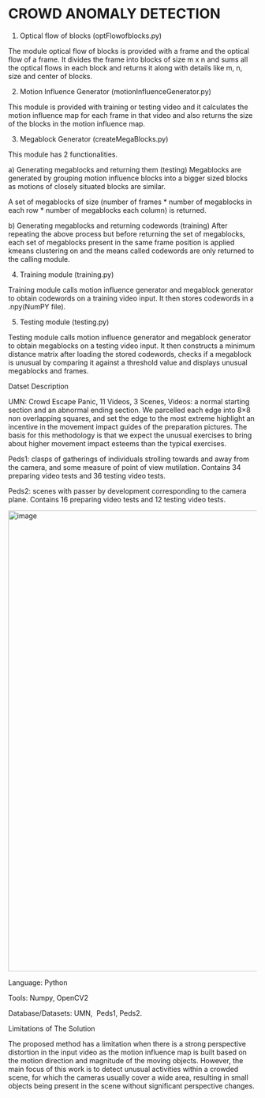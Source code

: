 # CROWD ANOMALY DETECTION


1. Optical flow of blocks (optFlowofblocks.py)

The module optical flow of blocks is provided with a frame and the optical flow of a frame. It divides the frame into blocks of size m x n and sums all the optical flows in each block
and returns it along with details like m, n, size and center of blocks.

2. Motion Influence Generator (motionInfluenceGenerator.py)

This module is provided with training or testing video and it calculates the motion
influence map for each frame in that video and also returns the size of the blocks in the motion influence map.

3. Megablock Generator (createMegaBlocks.py)

This module has 2 functionalities.

a) Generating megablocks and returning them (testing)
Megablocks are generated by grouping motion influence blocks into a bigger sized blocks
as motions of closely situated blocks are similar. 

A set of megablocks of size (number of frames * number of megablocks in each row * number of megablocks each column) is returned.

b) Generating megablocks and returning codewords (training)
After repeating the above process but before returning the set of megablocks, each set of
megablocks present in the same frame position is applied kmeans clustering on and the means
called codewords are only returned to the calling module.


4.  Training module (training.py)

Training module calls motion influence generator and megablock generator to obtain
codewords on a training video input. It then stores codewords in a .npy(NumPY file).


5. Testing module (testing.py)

Testing module calls motion influence generator and megablock generator to obtain
megablocks on a testing video input. It then constructs a minimum distance matrix after loading
the stored codewords, checks if a megablock is unusual by comparing it against a threshold value
and displays unusual megablocks and frames.



Datset Description

UMN:
Crowd Escape Panic, 11 Videos, 3 Scenes, Videos: a normal starting section and an abnormal ending section.
We parcelled each edge into 8×8 non overlapping squares, and set the edge to the most extreme highlight an incentive in the movement impact guides of the preparation pictures. The basis for this methodology is that we expect the unusual exercises to bring about higher movement impact esteems than the typical exercises.

Peds1: 
clasps of gatherings of individuals strolling towards and away from the camera, and some measure of point of view mutilation. Contains 34 preparing video tests and 36 testing video tests.

Peds2:
scenes with passer by development corresponding to the camera plane. Contains 16 preparing video tests and 12 testing video tests.

<img width="932" alt="image" src="https://user-images.githubusercontent.com/99869699/232675132-d238dae7-490a-48d8-bee9-6194ae116772.png">


Language: Python

Tools: Numpy, OpenCV2

Database/Datasets: UMN,  Peds1, Peds2.

Limitations of The Solution  

The proposed method has a limitation when there is a strong perspective distortion in the input video as the motion influence map is built based on the motion direction and magnitude of the moving objects. However, the main focus of this work is to detect unusual activities within a crowded scene, for which the cameras usually cover a wide area, resulting in small objects being present in the scene without significant perspective changes. 

